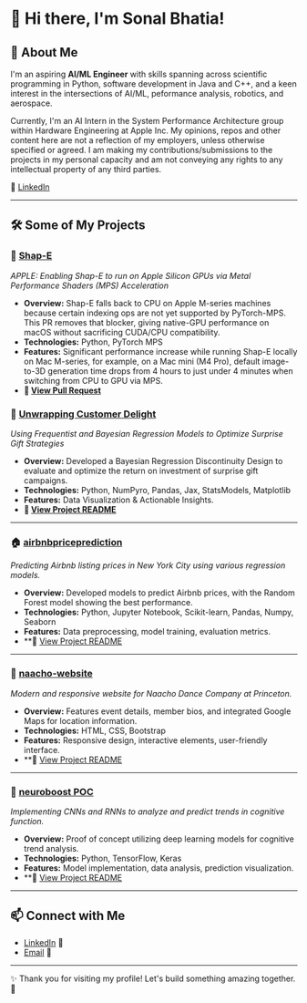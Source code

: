 # 👋 Hi there, I'm Sonal Bhatia!

## 🚀 About Me
I'm an aspiring **AI/ML Engineer** with skills spanning across scientific programming in Python, software development in Java and C++, and a keen interest in the intersections of AI/ML, peformance analysis, robotics, and aerospace. 

Currently, I'm an AI Intern in the System Performance Architecture group within Hardware Engineering at Apple Inc. My opinions, repos and other content here are not a reflection of my employers, unless otherwise specified or agreed. I am making my contributions/submissions to the projects in my personal capacity and am not conveying any rights to any intellectual property of any third parties.

🔗 [LinkedIn](https://www.linkedin.com/in/sbhatia1216)

---

## 🛠️ Some of My Projects

### 📐 [Shap-E](https://github.com/s-bhatia1216/shap-e/tree/mps-support)
*APPLE: Enabling Shap-E to run on Apple Silicon GPUs via Metal Performance Shaders (MPS) Acceleration*
- **Overview:** Shap-E falls back to CPU on Apple M-series machines because certain indexing ops are not yet supported by PyTorch-MPS. This PR removes that blocker, giving native-GPU performance on macOS without sacrificing CUDA/CPU compatibility.
- **Technologies:** Python, PyTorch MPS
- **Features:** Significant performance increase while running Shap-E locally on Mac M-series, for example, on a Mac mini (M4 Pro), default image-to-3D generation time drops from 4 hours to just under 4 minutes when switching from CPU to GPU via MPS.
- **📄 [View Pull Request](https://github.com/openai/shap-e/pull/159)**

### 💄 [Unwrapping Customer Delight](https://github.com/s-bhatia1216/unwrapping-customer-delight)
*Using Frequentist and Bayesian Regression Models to Optimize Surprise Gift Strategies*

- **Overview:** Developed a Bayesian Regression Discontinuity Design to evaluate and optimize the return on investment of surprise gift campaigns.
- **Technologies:** Python, NumPyro, Pandas, Jax, StatsModels, Matplotlib
- **Features:** Data Visualization & Actionable Insights.
- **📄 [View Project README](https://github.com/s-bhatia1216/unwrapping-customer-delight/blob/main/README.md)**

---
### 🏠 [airbnbpriceprediction](https://github.com/s-bhatia1216/airbnbpriceprediction)
*Predicting Airbnb listing prices in New York City using various regression models.*

- **Overview:** Developed models to predict Airbnb prices, with the Random Forest model showing the best performance.
- **Technologies:** Python, Jupyter Notebook, Scikit-learn, Pandas, Numpy, Seaborn
- **Features:** Data preprocessing, model training, evaluation metrics.
- **📄 [View Project README](https://github.com/s-bhatia1216/airbnbpriceprediction/blob/main/README.md)

---

### 🕺 [naacho-website](https://github.com/s-bhatia1216/naacho-website)
*Modern and responsive website for Naacho Dance Company at Princeton.*

- **Overview:** Features event details, member bios, and integrated Google Maps for location information.
- **Technologies:** HTML, CSS, Bootstrap
- **Features:** Responsive design, interactive elements, user-friendly interface.
- **📄 [View Project README](https://github.com/s-bhatia1216/naacho-website/blob/main/README.md)

---

### 🧠 [neuroboost POC](https://github.com/s-bhatia1216/neuroboost)
*Implementing CNNs and RNNs to analyze and predict trends in cognitive function.*

- **Overview:** Proof of concept utilizing deep learning models for cognitive trend analysis.
- **Technologies:** Python, TensorFlow, Keras
- **Features:** Model implementation, data analysis, prediction visualization.
- **📄 [View Project README](https://github.com/s-bhatia1216/neuroboost/blob/main/README.md)

---

## 📫 Connect with Me
- [LinkedIn](https://www.linkedin.com/in/sbhatia1216) 🔗
- [Email](mailto:sbhatia1216@gmail.com) 📧

---

✨ Thank you for visiting my profile! Let's build something amazing together. 🚀

